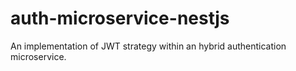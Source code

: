 # auth-microservice-nestjs
An implementation of JWT strategy within an hybrid authentication microservice.
